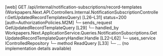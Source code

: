 [web] GET /api/internal/notification-subscriptions/record-templates  (Workpapers.Next.API.Controllers.Internal.NotificationSubscriptionController.GetUpdatedRecordTemplatesQuery)  [L26–L31] status=200 [auth=AuthorizationPolicies.M2M]
  └─ sends_request GetUpdatedRecordTemplateQuery [L29]
    └─ handled_by Workpapers.Next.ApplicationService.Queries.NotificationSubscriptions.GetUpdatedRecordTemplateQueryHandler.Handle [L22–L62]
      └─ uses_service IControlledRepository<WorkpaperRecordTemplate>
        └─ method ReadQuery [L33]
          └─ ... (no implementation details available)

